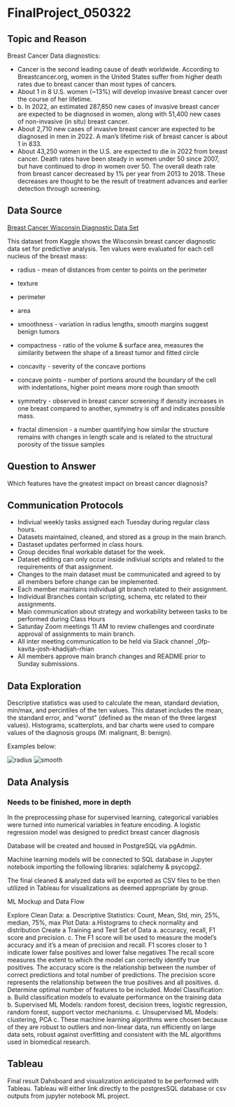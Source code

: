 # FinalProject_050322

## Topic and Reason

Breast Cancer Data diagnostics:

- Cancer is the second leading cause of death worldwide. According to Breastcancer.org, women in the United States suffer from higher death rates due to breast cancer than most types of cancers.
- About 1 in 8 U.S. women (~13%) will develop invasive breast cancer over the course of her lifetime.
- b. In 2022, an estimated 287,850 new cases of invasive breast cancer are expected to be diagnosed in women, along with 51,400 new cases of non-invasive (in situ) breast cancer.
- About 2,710 new cases of invasive breast cancer are expected to be diagnosed in men in 2022. A man’s lifetime risk of breast cancer is about 1 in 833.
- About 43,250 women in the U.S. are expected to die in 2022 from breast cancer. Death rates have been steady in women under 50 since 2007, but have continued to drop in women over 50. The overall death rate from breast cancer decreased by 1% per year from 2013 to 2018. These decreases are thought to be the result of treatment advances and earlier detection through screening.

## Data Source

[Breast Cancer Wisconsin Diagnostic Data Set](https://www.kaggle.com/datasets/uciml/breast-cancer-wisconsin-data)

This dataset from Kaggle shows the Wisconsin breast cancer diagnostic data set for predictive analysis. Ten values were evaluated for each cell nucleus of the breast mass:

- radius - mean of distances from center to points on the perimeter
 
- texture
 
- perimeter
 
- area

- smoothness - variation in radius lengths, smooth margins suggest benign tumors

- compactness - ratio of the volume & surface area, measures the similarity between the shape of a 
 breast tumor and fitted circle

- concavity - severity of the concave portions 

- concave points - number of portions around the boundary of the cell with indentations, 
 higher point means more rough than smooth

- symmetry - observed in breast cancer screening if density increases in one breast compared
 to another, symmetry is off and indicates possible mass.

- fractal dimension  - a number quantifying how similar the structure remains with changes in
 length scale and is related to the structural porosity of the tissue samples


## Question to Answer
Which features have the greatest impact on breast cancer diagnosis?

## Communication Protocols

- Indiviual weekly tasks assigned each Tuesday during regular class hours.
- Datasets maintained, cleaned, and stored as a group in the main branch.
- Dastaset updates performed in class hours.
- Group decides final workable dataset for the week.
- Dataset editing can only occur inside indiviual scripts and related to the requirements of that assignment.
- Changes to the main dataset must be communicated and agreed to by all members before change can be implemented.
- Each member maintains individual git branch related to their assignment.
- Individual Branches contain scripting, schema, etc related to their assignments.
- Main communication about strategy and workability between tasks to be performed during Class Hours
- Saturday Zoom meetings 11 AM to review challenges and coordinate approval of assignments to main branch.
- All inter meeting communication to be held via Slack channel _0fp-kavita-josh-khadijah-rhian
- All members approve main branch changes and README prior to Sunday submissions.

## Data Exploration

Descriptive statistics was used to calculate the mean, standard deviation, min/max, and percintiles of the ten values. This dataset includes the mean, the standard error, and "worst" (defined as the mean of the three largest values). Histograms, scatterplots, and bar charts were used to compare values of the diagnosis groups (M: malignant, B: benign). 

Examples below:

![radius](https://github.com/Copperminer02/FinalProject_050322/blob/d8491831c5da54cb9a1564146c964e6eb69d77d5/avg_radius.png)
![smooth](https://github.com/Copperminer02/FinalProject_050322/blob/d8491831c5da54cb9a1564146c964e6eb69d77d5/avg_smooth.png)


## Data Analysis
### Needs to be finished, more in depth
In the preprocessing phase for supervised learning, categorical variables were turned into numerical variables in feature encoding. A logistic regression model was designed to predict breast cancer diagnosis



Database will be created and housed in PostgreSQL via pgAdmin.

Machine learning models will be connected to SQL database in Jupyter notebook importing the following libraries: sqlalchemy & psycopg2.

The final cleaned & analyzed data will be exported as CSV files to be then utilized in Tableau for visualizations as deemed appropriate by group.

ML Mockup and Data Flow

Explore Clean Data: a. Descriptive Statistics: Count, Mean, Std, min, 25%, median, 75%, max
Plot Data: a.Histograms to check normality and distribution
Create a Training and Test Set of Data a. accuracy, recall, F1 score and precision. c. The F1 score will be used to measure the model’s accuracy and it’s a mean of precision and recall. F1 scores closer to 1 indicate lower false positives and lower false negatives The recall score measures the extent to which the model can correctly identify true positives. The accuracy score is the relationship between the number of correct predictions and total number of predictions. The precision score represents the relationship between the true positives and all positives. d. Determine optimal number of features to be included.
Model Classification: a. Build classification models to evaluate performance on the training data b. Supervised ML Models: random forest, decision trees, logistic regression, random forest, support vector mechanisms. c. Unsupervised ML Models: clustering, PCA c. These machine learning algorithms were chosen because of they are robust to outliers and non-linear data, run efficiently on large data sets, robust against overfitting and consistent with the ML algorithms used in biomedical research.


## Tableau

Final result Dahsboard and visualization anticipated to be performed with Tableau. Tableau will either link directly to the postgresSQL database or csv outputs from jupyter notebook ML project.
